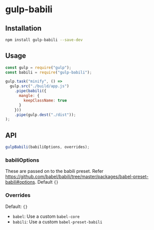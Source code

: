 # gulp-babili

## Installation

```sh
npm install gulp-babili --save-dev
```

## Usage

```js
const gulp = require("gulp");
const babili = require("gulp-babili");

gulp.task("minify", () =>
  gulp.src("./build/app.js")
    .pipe(babili({
      mangle: {
        keepClassName: true
      }
    }))
    .pipe(gulp.dest("./dist"));
);
```

## API

```js
gulpBabili(babiliOptions, overrides);
```

### babiliOptions

These are passed on to the babili preset. Refer https://github.com/babel/babili/tree/master/packages/babel-preset-babili#options. Default `{}`

### Overrides

Default: `{}`

+ `babel`: Use a custom `babel-core`
+ `babili`: Use a custom `babel-preset-babili`
